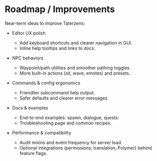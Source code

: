# Roadmap / Improvements

Near-term ideas to improve Taterzens:

- Editor UX polish
  - Add keyboard shortcuts and clearer navigation in GUI.
  - Inline help tooltips and links to docs.

- NPC behaviors
  - Waypoint/path utilities and smoother pathing toggles.
  - More built-in actions (sit, wave, emotes) and presets.

- Commands & config ergonomics
  - Friendlier subcommand help output.
  - Safer defaults and clearer error messages.

- Docs & examples
  - End-to-end examples: spawn, dialogue, quests.
  - Troubleshooting page and common recipes.

- Performance & compatibility
  - Audit mixins and event frequency for server load.
  - Optional integrations (permissions, translation, Polymer) behind feature flags.

